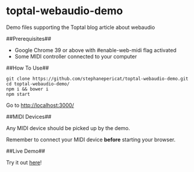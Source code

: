 toptal-webaudio-demo
====================

Demo files supporting the Toptal blog article about webaudio

##Prerequisites##
 - Google Chrome 39 or above with #enable-web-midi flag activated
 - Some MIDI controller connected to your computer

##How To Use##

    git clone https://github.com/stephanepericat/toptal-webaudio-demo.git
    cd toptal-webaudio-demo/
    npm i && bower i
    npm start

Go to [http://localhost:3000/](http://localhost:3000/)

##MIDI Devices##

Any MIDI device should be picked up by the demo.

Remember to connect your MIDI device __before__ starting your browser.


##Live Demo##

Try it out [here](http://webmididemo.herokuapp.com/)!

